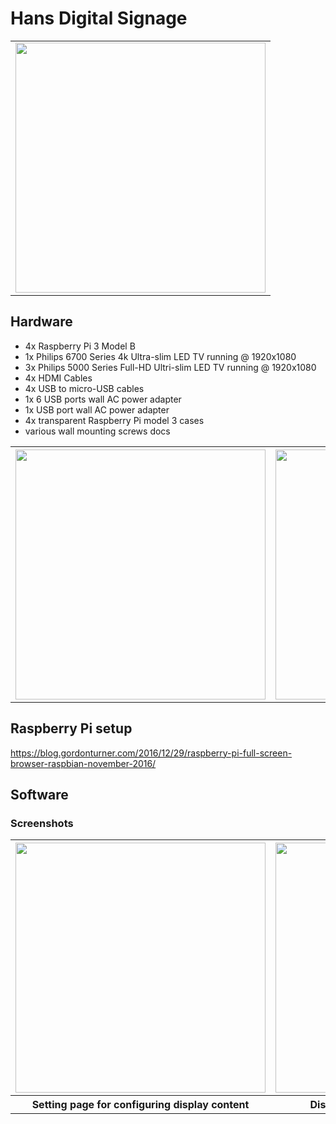 # Hans Digital Signage


<table style="width:100%">
	<tr>
		<td align="center">
			<image src="https://ivanplex.github.io/HANS_Notice_board/images/store_front_1.jpg" height="400px"/>
		</td>
	</tr>
</table>

## Hardware

- 4x Raspberry Pi 3 Model B
- 1x Philips 6700 Series 4k Ultra-slim LED TV running @ 1920x1080
- 3x Philips 5000 Series Full-HD Ultri-slim LED TV running @ 1920x1080
- 4x HDMI Cables
- 4x USB to micro-USB cables
- 1x 6 USB ports wall AC power adapter
- 1x USB port wall AC power adapter
- 4x transparent Raspberry Pi model 3 cases
- various wall mounting screws docs


<table style="width:100%">
  <tr>
    <th align="center">
    	<image src="https://ivanplex.github.io/HANS_Notice_board/images/wires_1.jpg" height="400px"/>
    </th>
    <th align="center">
    	<image src="https://ivanplex.github.io/HANS_Notice_board/images/wires_2.jpg" height="400px"/>
    </th> 
  </tr>
</table>


## Raspberry Pi setup
https://blog.gordonturner.com/2016/12/29/raspberry-pi-full-screen-browser-raspbian-november-2016/


## Software

### Screenshots

<table style="width:100%">
  <tr>
    <th align="center">
    	<image src="https://ivanplex.github.io/HANS_Notice_board/images/web_setting.jpg" height="400px"/>
    </th>
    <th align="center">
    	<image src="https://ivanplex.github.io/HANS_Notice_board/images/web_display.jpg" height="400px"/>
    </th> 
  </tr>
  <tr>
    <th align="center">
    	Setting page for configuring display content
    </th>
    <th align="center">
    	Display on page with content scaling
    </th> 
  </tr>
</table>
